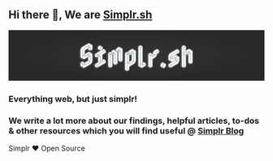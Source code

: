 ## Hi there 👋, We are [Simplr.sh](https://simplr.sh)

![Simplr Banner](Simplr-banner.png)

### Everything web, but just simplr!

### We write a lot more about our findings, helpful articles, to-dos & other resources which you will find useful @ [Simplr Blog](https://blog.simplr.sh)

Simplr ❤️ Open Source
